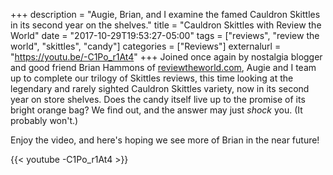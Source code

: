 +++
description = "Augie, Brian, and I examine the famed Cauldron Skittles in its second year on the shelves."
title = "Cauldron Skittles with Review the World"
date = "2017-10-29T19:53:27-05:00"
tags = ["reviews", "review the world", "skittles", "candy"]
categories = ["Reviews"]
externalurl = "https://youtu.be/-C1Po_r1At4"
+++
Joined once again by nostalgia blogger and good friend Brian Hammons of [reviewtheworld.com](http://www.reviewtheworld.com/), Augie and I team up to complete our trilogy of Skittles reviews, this time looking at the legendary and rarely sighted Cauldron Skittles variety, now in its second year on store shelves. Does the candy itself live up to the promise of its bright orange bag? We find out, and the answer may just *shock* you. (It probably won't.)

Enjoy the video, and here's hoping we see more of Brian in the near future!

{{< youtube -C1Po_r1At4 >}}
